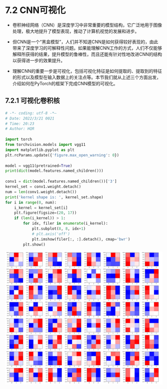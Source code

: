 # 7.2 CNN可视化

- 卷积神经网络（CNN）是深度学习中非常重要的模型结构，它广泛地用于图像处理，极大地提升了模型表现，推动了计算机视觉的发展和进步。
- 但CNN是一个“黑盒模型”，人们并不知道CNN是如何获得较好表现的，由此带来了深度学习的可解释性问题。如果能理解CNN工作的方式，人们不仅能够解释所获得的结果，提升模型的鲁棒性，而且还能有针对性地改进CNN的结构以获得进一步的效果提升。

- 理解CNN的重要一步是可视化，包括可视化特征是如何提取的、提取到的特征的形式以及模型在输入数据上的关注点等。本节我们就从上述三个方面出发，介绍如何在PyTorch的框架下完成CNN模型的可视化。

## 7.2.1 可视化卷积核

```python
# -*- coding: utf-8 -*—
# Date: 2022/3/21 0021
# Time: 20:23
# Author: HQR

import torch
from torchvision.models import vgg11
import matplotlib.pyplot as plt
plt.rcParams.update({'figure.max_open_warning': 0})

model = vgg11(pretrained=True)
print(dict(model.features.named_children()))

conv1 = dict(model.features.named_children())['3']
kernel_set = conv1.weight.detach()
num = len(conv1.weight.detach())
print('kernel shape is: ', kernel_set.shape)
for i in range(0, num):
    i_kernel = kernel_set[i]
    plt.figure(figsize=(20, 17))
    if (len(i_kernel)) > 1:
        for idx, filer in enumerate(i_kernel):
            plt.subplot(8, 8, idx+1)
            # plt.axis('off')
            plt.imshow(filer[:, :].detach(), cmap='bwr')
        plt.show()
```

![7.2_result](./figure/7.2_result.png)
